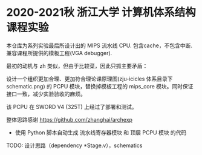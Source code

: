 # 2020-2021秋 浙江大学 计算机体系结构 课程实验

本仓库为系列实验最后所设计出的 MIPS 流水线 CPU. 包含cache，不包含中断. 
兼容课程所提供的模板工程(VGA debugger).

最初的动机与 zh 类似，但由于比较菜，因此只抓主要矛盾： 

设计一个组织更加合理、更加符合理论课原理图(zju-icicles 体系目录下 schematic.png) 的 PCPU 模块，替换掉模板工程的 mips_core 模块。同时保证接口一致，减少实验验收的麻烦。

该 PCPU 在 SWORD V4 (325T) 上经过了部署和测试。

整体思路感谢 https://github.com/zhanghai/archexp 

- 使用 Python 脚本自动生成 流水线寄存器模块 和 顶层 PCPU 模块 的代码

TODO: 设计思路（dependency *Stage.v），schematics
